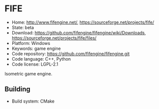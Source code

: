 # FIFE

- Home: http://www.fifengine.net/, https://sourceforge.net/projects/fife/
- State: beta
- Download: https://github.com/fifengine/fifengine/wiki/Downloads, https://sourceforge.net/projects/fife/files/
- Platform: Windows
- Keywords: game engine
- Code repository: https://github.com/fifengine/fifengine.git
- Code language: C++, Python
- Code license: LGPL-2.1

Isometric game engine.

## Building

- Build system: CMake
